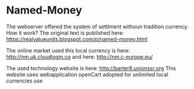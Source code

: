 Named-Money
===========

The webserver offered the system of settlment withoun tradition currency.
How it work?
The original text is published here:
https://realvalueunits.blogspot.com/p/named-money.html

The online market used this local currency is here:
http://nm.uk.cloudlogin.co
and here:
http://nm.c-europe.eu/

The used technology website is here:
http://barter8.unionssr.org
This website uses webapplication openCart adopted for unlimited local currencies use
